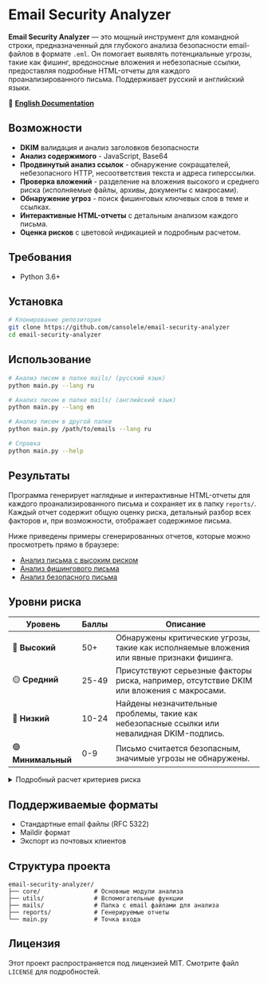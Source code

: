 # Email Security Analyzer

**Email Security Analyzer** — это мощный инструмент для командной строки, предназначенный для глубокого анализа безопасности email-файлов в формате `.eml`. Он помогает выявлять потенциальные угрозы, такие как фишинг, вредоносные вложения и небезопасные ссылки, предоставляя подробные HTML-отчеты для каждого проанализированного письма. Поддерживает русский и английский языки.

📖 **[English Documentation](README_EN.md)**

## Возможности

- **DKIM** валидация и анализ заголовков безопасности
- **Анализ содержимого** - JavaScript, Base64
- **Продвинутый анализ ссылок** - обнаружение сокращателей, небезопасного HTTP, несоответствия текста и адреса гиперссылки.
- **Проверка вложений** - разделение на вложения высокого и среднего риска (исполняемые файлы, архивы, документы с макросами).
- **Обнаружение угроз** - поиск фишинговых ключевых слов в теме и ссылках.
- **Интерактивные HTML-отчеты** с детальным анализом каждого письма.
- **Оценка рисков** с цветовой индикацией и подробным расчетом.

## Требования

- Python 3.6+

## Установка

```bash
# Клонирование репозитория
git clone https://github.com/cansolele/email-security-analyzer
cd email-security-analyzer
```

## Использование

```bash
# Анализ писем в папке mails/ (русский язык)
python main.py --lang ru

# Анализ писем в папке mails/ (английский язык) 
python main.py --lang en

# Анализ писем в другой папке
python main.py /path/to/emails --lang ru

# Справка
python main.py --help
```

## Результаты

Программа генерирует наглядные и интерактивные HTML-отчеты для каждого проанализированного письма и сохраняет их в папку `reports/`. Каждый отчет содержит общую оценку риска, детальный разбор всех факторов и, при возможности, отображает содержимое письма.

Ниже приведены примеры сгенерированных отчетов, которые можно просмотреть прямо в браузере:
- [Анализ письма с высоким риском](reports/1_high.html)
- [Анализ фишингового письма](reports/2_high.html)
- [Анализ безопасного письма](reports/3_minimal.html)

## Уровни риска

| Уровень | Баллы | Описание |
|---------|--------|----------|
| 🔴 **Высокий** | 50+ | Обнаружены критические угрозы, такие как исполняемые вложения или явные признаки фишинга. |
| 🟡 **Средний** | 25-49 | Присутствуют серьезные факторы риска, например, отсутствие DKIM или вложения с макросами. |
| 🔵 **Низкий** | 10-24 | Найдены незначительные проблемы, такие как небезопасные ссылки или невалидная DKIM-подпись. |
| 🟢 **Минимальный** | 0-9 | Письмо считается безопасным, значимые угрозы не обнаружены. |

<details>
<summary>Подробный расчет критериев риска</summary>

Итоговый балл риска рассчитывается путем суммирования баллов за каждый обнаруженный фактор. Чем выше балл, тем выше вероятность угрозы.

| Фактор риска | Баллы | Описание |
|---|---|---|
| **Заголовки** | | |
| Отсутствие DKIM-подписи | +20 | Письмо не имеет цифровой подписи, что не позволяет проверить его подлинность. |
| Невалидная DKIM-подпись | +10 | Подпись присутствует, но не прошла проверку. Возможно, письмо было изменено при пересылке. |
| **Содержимое** | | |
| Наличие JavaScript | +15 | JavaScript может выполнять вредоносные действия в браузере. |
| Фишинговые слова в теме | +5 (за каждое) | Обнаружены слова, часто используемые в фишинговых атаках (например, "срочно", "пароль"). |
| **Вложения** | | |
| Вложение высокого риска | +25 (за каждое) | Исполняемые файлы или скрипты (`.exe`, `.bat`, `.js`), представляющие прямую угрозу. |
| Вложение среднего риска | +10 (за каждое) | Архивы или документы с макросами (`.zip`, `.docm`), которые могут скрывать вредоносный код. |
| **Ссылки (URL)** | | |
| Несоответствие гиперссылки | +15 (за каждую) | Текст ссылки (например, `google.com`) не соответствует реальному адресу назначения, что является классическим приемом фишинга. |
| Использование сокращателя | +10 (за каждую) | Ссылка скрыта за сервисом-сокращателем (например, `bit.ly`), что мешает определить конечный адрес. |
| Небезопасный протокол (HTTP) | +5 (за каждую) | Ссылка использует `http://` вместо `https://`, что делает передачу данных уязвимой для перехвата. |
| Подозрительное слово в ссылке | +5 (за каждую) | В адресе ссылки найдено слово, ассоциирующееся с мошенничеством (например, `login`, `secure`). |

</details>

## Поддерживаемые форматы

- Стандартные email файлы (RFC 5322)
- Maildir формат
- Экспорт из почтовых клиентов

## Структура проекта

```
email-security-analyzer/
├── core/               # Основные модули анализа
├── utils/              # Вспомогательные функции
├── mails/              # Папка с email файлами для анализа
├── reports/            # Генерируемые отчеты
└── main.py             # Точка входа
```

## Лицензия

Этот проект распространяется под лицензией MIT. Смотрите файл `LICENSE` для подробностей. 
